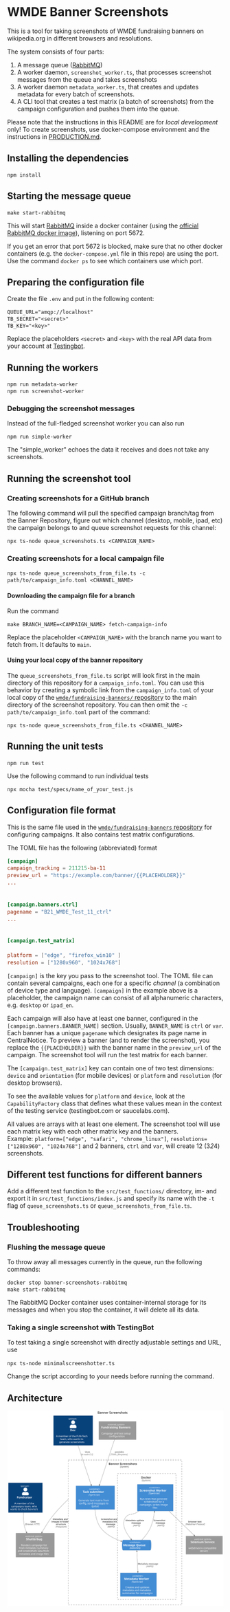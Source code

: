 # WMDE Banner Screenshots

This is a tool for taking screenshots of WMDE fundraising banners on wikipedia.org in different browsers and resolutions.

The system consists of four parts:

1. A message queue ([RabbitMQ][1])
2. A worker daemon, `screenshot_worker.ts`, that processes screenshot messages from the queue and takes screenshots
3. A worker daemon `metadata_worker.ts`, that creates and updates metadata for every batch of screenshots.
4. A CLI tool that creates a test matrix (a batch of screenshots) from the
   campaign configuration and pushes them into the queue.

Please note that the instructions in this README are for *local 
development* only! To create screenshots, use docker-compose environment
and the instructions in [PRODUCTION.md](PRODUCTION.md).

## Installing the dependencies

	npm install

## Starting the message queue

	make start-rabbitmq

This will start [RabbitMQ][1] inside a docker container (using the
[official RabbitMQ docker image](https://hub.docker.com/_/rabbitmq)),
listening on port 5672.

If you get an error that port 5672 is blocked, make sure that no other
docker containers (e.g. the `docker-compose.yml` file in this repo) are
using the port. Use the command `docker ps` to see which containers use
which port.


## Preparing the configuration file

Create the file `.env` and put in the following content:

	QUEUE_URL="amqp://localhost"
	TB_SECRET="<secret>"
	TB_KEY="<key>"

Replace the placeholders `<secret>` and `<key>` with the real API data from your account at [Testingbot](https://testingbot.com).

## Running the workers

	npm run metadata-worker
	npm run screenshot-worker

### Debugging the screenshot messages

Instead of the full-fledged screenshot worker you can also run

	npm run simple-worker

The "simple_worker" echoes the data it receives and does not take any screenshots.

## Running the screenshot tool

### Creating screenshots for a GitHub branch

The following command will pull the specified campaign branch/tag from the
Banner Repository, figure out which channel (desktop, mobile, ipad, etc) the campaign belongs to and queue screenshot requests for this channel:

	npx ts-node queue_screenshots.ts <CAMPAIGN_NAME>

### Creating screenshots for a local campaign file

	npx ts-node queue_screenshots_from_file.ts -c path/to/campaign_info.toml <CHANNEL_NAME>

#### Downloading the campaign file for a branch

Run the command

	make BRANCH_NAME=<CAMPAIGN_NAME> fetch-campaign-info

Replace the placeholder `<CAMPAIGN_NAME>` with the branch name you want to
fetch from. It defaults to `main`.


#### Using your local copy of the banner repository

The `queue_screenshots_from_file.ts` script will look first in the main
directory of this repository for a `campaign_info.toml`. You can use this
behavior by creating a symbolic link from the `campaign_info.toml` of your
local copy of the [`wmde/fundraising-banners/` repository][2] to the main
directory of the screenshot repository. You can then omit the `-c
path/to/campaign_info.toml` part of the command:

	npx ts-node queue_screenshots_from_file.ts <CHANNEL_NAME>

## Running the unit tests

    npm run test

Use the following command to run individual tests

    npx mocha test/specs/name_of_your_test.js 


## Configuration file format

This is the same file used in the [`wmde/fundraising-banners`
repository][2] for configuring
campaigns. It also contains test matrix configurations.

The TOML file has the following (abbreviated) format

```toml
[campaign]
campaign_tracking = 211215-ba-11
preview_url = "https://example.com/banner/{{PLACEHOLDER}}"
...


[campaign.banners.ctrl]
pagename = "B21_WMDE_Test_11_ctrl"
...


[campaign.test_matrix]

platform = ["edge", "firefox_win10" ]
resolution = ["1280x960", "1024x768"]

```

`[campaign]` is the key you pass to the screenshot tool. The TOML file can
contain several campaigns, each one for a specific *channel* (a
combination of device type and language). `[campaign]` in the example
above is a placeholder, the campaign name can consist of all
alphanumeric characters, e.g. `desktop` or `ipad_en`.

Each campaign will also have at least one banner, configured in the 
`[campaign.banners.BANNER_NAME]` section. Usually, `BANNER_NAME` is `ctrl` or `var`.
Each banner has a unique `pagename` which designates its page name in
CentralNotice. To preview a banner (and to render the screenshot), you
replace the `{{PLACEHOLDER}}` with the banner name in the `preview_url` of
the campaign. The screenshot tool will run the test matrix for each
banner.

The `[campaign.test_matrix]` key can contain one of two test dimensions:
`device` and `orientation` (for mobile devices) or `platform` and
`resolution` (for desktop browsers).

To see the available values for `platform` and `device`, look at the
`CapabilityFactory` class that defines what these values mean in the
context of the testing service (testingbot.com or saucelabs.com).

All values are arrays with at least one element. The screenshot tool will
use each matrix key with each other matrix key and the banners.  
Example:
`platform=["edge", "safari", "chrome_linux"]`, `resolutions=["1280x960",
"1024x768"]` and 2 banners, `ctrl` and `var`, will create 12 (3*2*4)
screenshots.

## Different test functions for different banners

Add a different test function to the `src/test_functions/` directory,
im- and export it in `src/test_functions/index.js` and specify its name 
with the `-t` flag of `queue_screenshots.ts` or
`queue_screenshots_from_file.ts`.

## Troubleshooting

### Flushing the message queue

To throw away all messages currently in the queue, run the following
commands:

	docker stop banner-screenshots-rabbitmq
	make start-rabbitmq

The RabbitMQ Docker container uses container-internal storage for its
messages and when you stop the container, it will delete all its data.

### Taking a single screenshot with TestingBot

To test taking a single screenshot with directly adjustable settings and URL, use

   `npx ts-node minimalscreenshotter.ts`

Change the script according to your needs before running the command.

## Architecture

![Architecture - Component Diagram](docs/architecture.svg)

[1]: https://www.rabbitmq.com/
[2]: https://github.com/wmde/fundraising-banners

